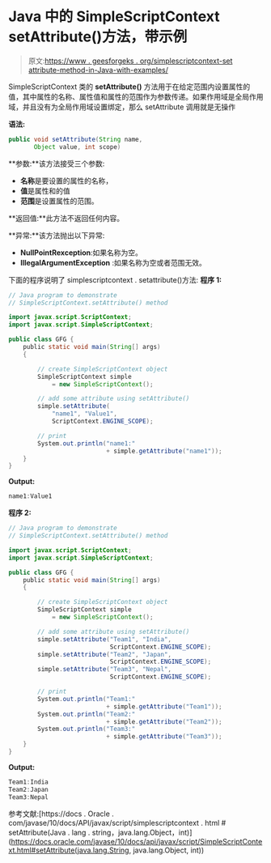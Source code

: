 # Java 中的 SimpleScriptContext setAttribute()方法，带示例

> 原文:[https://www . geesforgeks . org/simplescriptcontext-set attribute-method-in-Java-with-examples/](https://www.geeksforgeeks.org/simplescriptcontext-setattribute-method-in-java-with-examples/)

SimpleScriptContext 类的 **setAttribute()** 方法用于在给定范围内设置属性的值，其中属性的名称、属性值和属性的范围作为参数传递。如果作用域是全局作用域，并且没有为全局作用域设置绑定，那么 setAttribute 调用就是无操作

**语法:**

```java
public void setAttribute(String name,
       Object value, int scope)

```

**参数:**该方法接受三个参数:

*   **名称**是要设置的属性的名称，
*   **值**是属性和的值
*   **范围**是设置属性的范围。

**返回值:**此方法不返回任何内容。

**异常:**该方法抛出以下异常:

*   **NullPointRexception**:如果名称为空。
*   **IllegalArgumentException** :如果名称为空或者范围无效。

下面的程序说明了 simplescriptcontext . setattribute()方法:
**程序 1:**

```java
// Java program to demonstrate
// SimpleScriptContext.setAttribute() method

import javax.script.ScriptContext;
import javax.script.SimpleScriptContext;

public class GFG {
    public static void main(String[] args)
    {

        // create SimpleScriptContext object
        SimpleScriptContext simple
            = new SimpleScriptContext();

        // add some attribute using setAttribute()
        simple.setAttribute(
            "name1", "Value1",
            ScriptContext.ENGINE_SCOPE);

        // print
        System.out.println("name1:"
                           + simple.getAttribute("name1"));
    }
}
```

**Output:**

```java
name1:Value1

```

**程序 2:**

```java
// Java program to demonstrate
// SimpleScriptContext.setAttribute() method

import javax.script.ScriptContext;
import javax.script.SimpleScriptContext;

public class GFG {
    public static void main(String[] args)
    {

        // create SimpleScriptContext object
        SimpleScriptContext simple
            = new SimpleScriptContext();

        // add some attribute using setAttribute()
        simple.setAttribute("Team1", "India",
                            ScriptContext.ENGINE_SCOPE);
        simple.setAttribute("Team2", "Japan",
                            ScriptContext.ENGINE_SCOPE);
        simple.setAttribute("Team3", "Nepal",
                            ScriptContext.ENGINE_SCOPE);

        // print
        System.out.println("Team1:"
                           + simple.getAttribute("Team1"));
        System.out.println("Team2:"
                           + simple.getAttribute("Team2"));
        System.out.println("Team3:"
                           + simple.getAttribute("Team3"));
    }
}
```

**Output:**

```java
Team1:India
Team2:Japan
Team3:Nepal

```

参考文献:[https://docs . Oracle . com/javase/10/docs/API/javax/script/simplescriptcontext . html # setAttribute(Java . lang . string，java.lang.Object，int)](https://docs.oracle.com/javase/10/docs/api/javax/script/SimpleScriptContext.html#setAttribute(java.lang.String, java.lang.Object, int))